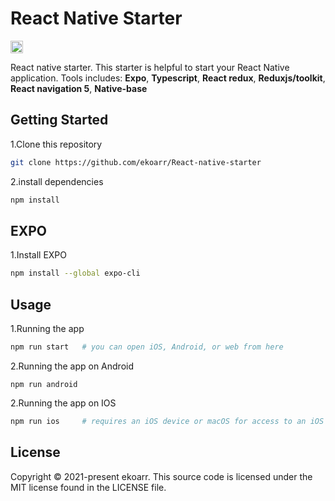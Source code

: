 # React Native Starter
<a href="http://www.typescriptlang.org/"><img src="https://img.shields.io/badge/%3C%2F%3E-TypeScript-%230074c1.svg?style=flat-square" height="20"></a>

React native starter. This starter is helpful to start your React Native application. Tools includes:
**Expo**, **Typescript**, **React redux**, **Reduxjs/toolkit**, **React navigation 5**, **Native-base**


## Getting Started

1.Clone this repository
```bash
git clone https://github.com/ekoarr/React-native-starter
```
2.install dependencies 
```bash
npm install
```

## EXPO
1.Install EXPO
```bash
npm install --global expo-cli
```

## Usage 
1.Running the app
```bash
npm run start   # you can open iOS, Android, or web from here
```
2.Running the app on Android
```
npm run android
```

2.Running the app on IOS
```bash
npm run ios     # requires an iOS device or macOS for access to an iOS simulator
```

## License
Copyright © 2021-present ekoarr. This source code is licensed under the MIT license found in the LICENSE file.
